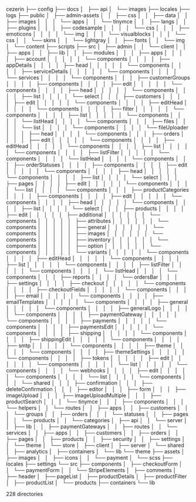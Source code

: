 cezerin
├── config
├── docs
│   ├── api
│   └── images
├── locales
├── logs
├── public
│   ├── admin-assets
│   │   ├── css
│   │   ├── data
│   │   ├── images
│   │   │   └── apps
│   │   └── tinymce
│   │       ├── langs
│   │       ├── plugins
│   │       │   ├── codesample
│   │       │   │   └── css
│   │       │   ├── emoticons
│   │       │   │   └── img
│   │       │   └── visualblocks
│   │       │       └── css
│   │       └── skins
│   │           └── lightgray
│   │               ├── fonts
│   │               └── img
│   └── content
├── scripts
├── src
│   ├── admin
│   │   └── client
│   │       ├── apps
│   │       ├── lib
│   │       ├── modules
│   │       │   ├── apps
│   │       │   │   ├── account
│   │       │   │   │   └── components
│   │       │   │   ├── appDetails
│   │       │   │   ├── head
│   │       │   │   │   └── components
│   │       │   │   ├── serviceDetails
│   │       │   │   │   └── components
│   │       │   │   └── services
│   │       │   │       └── components
│   │       │   ├── customerGroups
│   │       │   │   ├── components
│   │       │   │   ├── edit
│   │       │   │   │   └── components
│   │       │   │   ├── head
│   │       │   │   │   └── components
│   │       │   │   ├── list
│   │       │   │   └── select
│   │       │   ├── customers
│   │       │   │   ├── edit
│   │       │   │   │   └── components
│   │       │   │   ├── editHead
│   │       │   │   │   └── components
│   │       │   │   ├── filter
│   │       │   │   │   └── components
│   │       │   │   ├── list
│   │       │   │   │   └── components
│   │       │   │   └── listHead
│   │       │   │       └── components
│   │       │   ├── files
│   │       │   │   └── list
│   │       │   │       └── components
│   │       │   │           └── fileUploader
│   │       │   ├── head
│   │       │   │   └── components
│   │       │   ├── orders
│   │       │   │   ├── edit
│   │       │   │   │   └── components
│   │       │   │   ├── editHead
│   │       │   │   │   └── components
│   │       │   │   ├── list
│   │       │   │   │   └── components
│   │       │   │   ├── listFilter
│   │       │   │   │   └── components
│   │       │   │   └── listHead
│   │       │   │       └── components
│   │       │   ├── orderStatuses
│   │       │   │   ├── components
│   │       │   │   ├── edit
│   │       │   │   │   └── components
│   │       │   │   ├── head
│   │       │   │   │   └── components
│   │       │   │   ├── list
│   │       │   │   └── select
│   │       │   ├── pages
│   │       │   │   ├── edit
│   │       │   │   │   └── components
│   │       │   │   └── list
│   │       │   │       └── components
│   │       │   ├── productCategories
│   │       │   │   ├── components
│   │       │   │   ├── edit
│   │       │   │   │   └── components
│   │       │   │   ├── head
│   │       │   │   │   └── components
│   │       │   │   ├── list
│   │       │   │   └── select
│   │       │   ├── products
│   │       │   │   ├── edit
│   │       │   │   │   ├── additional
│   │       │   │   │   │   └── components
│   │       │   │   │   ├── attributes
│   │       │   │   │   │   └── components
│   │       │   │   │   ├── general
│   │       │   │   │   │   └── components
│   │       │   │   │   ├── images
│   │       │   │   │   │   └── components
│   │       │   │   │   ├── inventory
│   │       │   │   │   │   └── components
│   │       │   │   │   ├── option
│   │       │   │   │   │   └── components
│   │       │   │   │   └── variants
│   │       │   │   │       └── components
│   │       │   │   ├── editHead
│   │       │   │   │   └── components
│   │       │   │   ├── list
│   │       │   │   │   └── components
│   │       │   │   ├── listFilter
│   │       │   │   │   └── components
│   │       │   │   └── listHead
│   │       │   │       └── components
│   │       │   ├── reports
│   │       │   │   └── ordersBar
│   │       │   ├── settings
│   │       │   │   ├── checkout
│   │       │   │   │   └── components
│   │       │   │   ├── checkoutFields
│   │       │   │   │   └── components
│   │       │   │   ├── email
│   │       │   │   │   └── components
│   │       │   │   ├── emailTemplates
│   │       │   │   │   └── components
│   │       │   │   ├── general
│   │       │   │   │   └── components
│   │       │   │   ├── generalLogo
│   │       │   │   │   └── components
│   │       │   │   ├── paymentGateway
│   │       │   │   │   └── components
│   │       │   │   ├── payments
│   │       │   │   │   └── components
│   │       │   │   ├── paymentsEdit
│   │       │   │   │   └── components
│   │       │   │   ├── shipping
│   │       │   │   │   └── components
│   │       │   │   ├── shippingEdit
│   │       │   │   │   └── components
│   │       │   │   ├── smtp
│   │       │   │   │   └── components
│   │       │   │   ├── theme
│   │       │   │   │   └── components
│   │       │   │   ├── themeSettings
│   │       │   │   │   └── components
│   │       │   │   ├── tokens
│   │       │   │   │   ├── edit
│   │       │   │   │   │   └── components
│   │       │   │   │   └── list
│   │       │   │   │       └── components
│   │       │   │   └── webhooks
│   │       │   │       ├── edit
│   │       │   │       │   └── components
│   │       │   │       └── list
│   │       │   │           └── components
│   │       │   └── shared
│   │       │       ├── confirmation
│   │       │       ├── deleteConfirmation
│   │       │       ├── editor
│   │       │       ├── form
│   │       │       ├── imageUpload
│   │       │       ├── imageUploadMultiple
│   │       │       ├── productSearch
│   │       │       └── tinymce
│   │       │           ├── components
│   │       │           └── helpers
│   │       └── routes
│   │           ├── apps
│   │           ├── customers
│   │           │   └── groups
│   │           ├── orders
│   │           │   └── statuses
│   │           ├── pages
│   │           └── products
│   │               └── categories
│   ├── api
│   │   └── server
│   │       ├── lib
│   │       ├── paymentGateways
│   │       ├── routes
│   │       └── services
│   │           ├── apps
│   │           ├── customers
│   │           ├── orders
│   │           ├── pages
│   │           ├── products
│   │           ├── security
│   │           ├── settings
│   │           └── theme
│   └── store
│       ├── client
│       ├── server
│       └── shared
│           ├── analytics
│           ├── containers
│           └── lib
└── theme
    ├── assets
    │   ├── images
    │   │   ├── icons
    │   │   └── payment
    │   └── scss
    ├── locales
    ├── settings
    └── src
        ├── components
        │   ├── checkoutForm
        │   │   └── paymentForm
        │   │       └── StripeElements
        │   ├── comments
        │   ├── header
        │   ├── pageList
        │   ├── productDetails
        │   ├── productFilter
        │   ├── productList
        │   └── products
        ├── containers
        └── lib

228 directories
